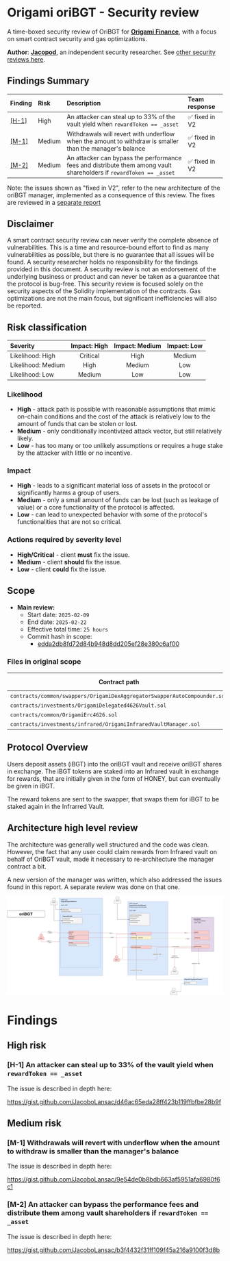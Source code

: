 # Origami oriBGT - Security review

A time-boxed security review of OriBGT for [**Origami Finance**](https://origami.finance/), with a focus on smart contract security and gas optimizations.

**Author**: [**Jacopod**](https://twitter.com/jacolansac), an independent security researcher.
See [other security reviews here](https://github.com/JacoboLansac/audits/blob/main/README.md).

## Findings Summary

| Finding | Risk | Description | Team response |
| :--- | :--- | :--- | :--- |
| [[H-1]](<#h-1-an-attacker-can-steal-up-to-33-of-the-vault-yield-when-rewardtoken--_asset>) | High | An attacker can steal up to 33% of the vault yield when `rewardToken == _asset` | ✅ fixed in V2 |
| [[M-1]](<#m-1-withdrawals-will-revert-with-underflow-when-the-amount-to-withdraw-is-smaller-than-the-managers-balance>) | Medium | Withdrawals will revert with underflow when the amount to withdraw is smaller than the manager's balance | ✅ fixed in V2 |
| [[M-2]](<#m-2-an-attacker-can-bypass-the-performance-fees-and-distribute-them-among-vault-shareholders-if-rewardtoken--_asset>) | Medium | An attacker can bypass the performance fees and distribute them among vault shareholders if `rewardToken == _asset` | ✅ fixed in V2 |


Note: the issues shown as "fixed in V2", refer to the new architecture of the oriBGT manager, implemented as a consequence of this review. The fixes are reviewed in a [separate report](.oriBGT-V2-audit-report.md) 

## Disclaimer

A smart contract security review can never verify the complete absence of vulnerabilities. This is a time and
resource-bound effort to find as many vulnerabilities as possible, but there is no guarantee that all issues will be
found.
A security researcher holds no
responsibility for the findings provided in this document. A security review is not an endorsement of the underlying
business or product and can never be taken as a guarantee that the protocol is bug-free. This security review is focused
solely on the security aspects of the Solidity implementation of the contracts. Gas optimizations are not the main
focus, but significant inefficiencies will also be reported.

## Risk classification

| Severity           | Impact: High | Impact: Medium | Impact: Low |
| :----------------- | :----------: | :------------: | :---------: |
| Likelihood: High   |   Critical   |      High      |   Medium    |
| Likelihood: Medium |     High     |     Medium     |     Low     |
| Likelihood: Low    |    Medium    |      Low       |     Low     |

### Likelihood

- **High** - attack path is possible with reasonable assumptions that mimic on-chain conditions and the cost of the
  attack is relatively low to the amount of funds that can be stolen or lost.
- **Medium** - only conditionally incentivized attack vector, but still relatively likely.
- **Low** - has too many or too unlikely assumptions or requires a huge stake by the attacker with little or no
  incentive.

### Impact

- **High** - leads to a significant material loss of assets in the protocol or significantly harms a group of users.
- **Medium** - only a small amount of funds can be lost (such as leakage of value) or a core functionality of the
  protocol is affected.
- **Low** - can lead to unexpected behavior with some of the protocol's functionalities that are not so critical.

### Actions required by severity level

- **High/Critical** - client **must** fix the issue.
- **Medium** - client **should** fix the issue.
- **Low** - client **could** fix the issue.

## Scope

- **Main review:**
  - Start date: `2025-02-09`
  - End date: `2025-02-22`
  - Effective total time: `25 hours`
  - Commit hash in scope:
    - [edda2db8fd72d84b948d8dd205ef28e380c6af00](https://github.com/TempleDAO/origami/tree/edda2db8fd72d84b948d8dd205ef28e380c6af00)

### Files in original scope

| Contract path                                                             | nSloc | core changes |
| ------------------------------------------------------------------------- | ----- | ------------ |
| `contracts/common/swappers/OrigamiDexAggregatorSwapperAutoCompounder.sol` | 42    | <<<<<<       |
| `contracts/investments/OrigamiDelegated4626Vault.sol`                     | 72    | <<<<<<       |
| `contracts/common/OrigamiErc4626.sol`                                     | 282   |
| `contracts/investments/infrared/OrigamiInfraredVaultManager.sol`          | 212   | <<<<<<       |



## Protocol Overview

Users deposit assets (iBGT) into the oriBGT vault and receive oriBGT shares in exchange. The iBGT tokens are staked into an Infrared vault in exchange for rewards, that are initially given in the form of HONEY, but can eventually be given in iBGT. 

The reward tokens are sent to the swapper, that swaps them for iBGT to be staked again in the Infrarred Vault. 


## Architecture high level review

The architecture was generally well structured and the code was clean. However, the fact that any user could claim rewards from Infrared vault on behalf of OriBGT vault, made it necessary to re-architecture the manager contract a bit. 

A new version of the manager was written, which also addressed the issues found in this report. A separate review was done on that one. 

![image](oriBGT-finance.drawio.png)

# Findings

## High risk

### [H-1] An attacker can steal up to 33% of the vault yield when `rewardToken == _asset`

The issue is described in depth here:

https://gist.github.com/JacoboLansac/d46ac65eda28ff423b119ffbfbe28b9f

## Medium risk

### [M-1] Withdrawals will revert with underflow when the amount to withdraw is smaller than the manager's balance

The issue is described in depth here:

https://gist.github.com/JacoboLansac/9e54de0b8bdb663af5951afa6980f6c1

### [M-2] An attacker can bypass the performance fees and distribute them among vault shareholders if `rewardToken == _asset`

The issue is described in depth here:

https://gist.github.com/JacoboLansac/b3f4432f31ff109f45a216a9100f3d8b

